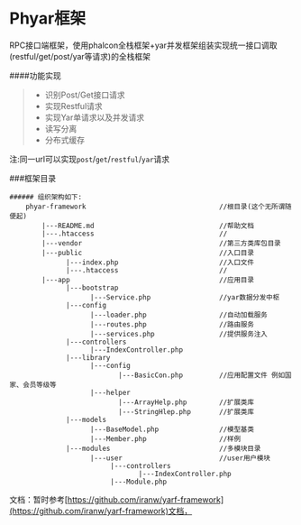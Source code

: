 # Phyar框架

RPC接口端框架，使用phalcon全栈框架+yar并发框架组装实现统一接口调取(restful/get/post/yar等请求)的全栈框架

####功能实现

> * 识别Post/Get接口请求
> * 实现Restful请求
> * 实现Yar单请求以及并发请求
> * 读写分离
> * 分布式缓存

注:同一url可以实现`post`/`get`/`restful`/`yar`请求

###框架目录

    ###### 组织架构如下: 
        phyar-framework                                 //根目录(这个无所谓随便起)
            |---README.md                               //帮助文档
            |---.htaccess                               //
            |---vendor                                  //第三方类库包目录
            |---public                                  //入口目录
                  |---index.php                         //入口文件
                  |---.htaccess                         //
            |---app                                     //应用目录
                  |---bootstrap
                        |---Service.php                 //yar数据分发中枢
                  |---config
                        |---loader.php                  //自动加载服务
                        |---routes.php                  //路由服务
                        |---services.php                //提供服务注入
                  |---controllers
                        |---IndexController.php
                  |---library
                        |---config
                               |---BasicCon.php         //应用配置文件 例如国家、会员等级等
                        |---helper
                               |---ArrayHelp.php        //扩展类库
                               |---StringHlep.php       //扩展类库
                  |---models
                        |---BaseModel.php               //模型基类
                        |---Member.php                  //样例
                  |---modules                           //多模块目录
                        |---user                        //user用户模块
                             |---controllers            
                                    |---IndexController.php
                             |---Module.php

文档：暂时参考[https://github.com/iranw/yarf-framework](https://github.com/iranw/yarf-framework)文档，

